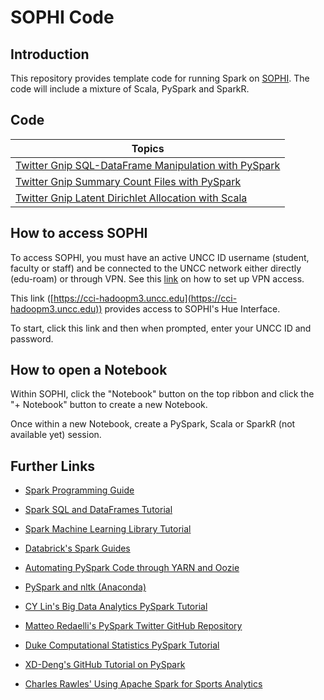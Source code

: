 # SOPHI Code

## Introduction

This repository provides template code for running Spark on [SOPHI](http://sophi.uncc.edu). The code will include a mixture of Scala, PySpark and SparkR.

## Code

| Topics                                                          |
| --------------------------------------------------------------- |
| [Twitter Gnip SQL-DataFrame Manipulation with PySpark](/code/PySpark-Dataframe-Processing.md)              |
| [Twitter Gnip Summary Count Files with PySpark](/code/PySpark-Gnip-Twitter-Summary-Files.md)    |
| [Twitter Gnip Latent Dirichlet Allocation with Scala](/code/Scala-LDA.md)    |

## How to access SOPHI

To access SOPHI, you must have an active UNCC ID username (student, faculty or staff) and be connected to the UNCC network either directly (edu-roam) or through VPN. See this [link](https://faq.uncc.edu/pages/viewpage.action?pageId=6653379) on how to set up VPN access.

This link ([https://cci-hadoopm3.uncc.edu](https://cci-hadoopm3.uncc.edu)) provides access to SOPHI's Hue Interface.

To start, click this link and then when prompted, enter your UNCC ID and password.

## How to open a Notebook

Within SOPHI, click the "Notebook" button on the top ribbon and click the "+ Notebook" button to create a new Notebook.

Once within a new Notebook, create a PySpark, Scala or SparkR (not available yet) session. 

## Further Links

* [Spark Programming Guide](https://spark.apache.org/docs/latest/programming-guide.html)

* [Spark SQL and DataFrames Tutorial](http://spark.apache.org/docs/latest/sql-programming-guide.html)

* [Spark Machine Learning Library Tutorial](http://spark.apache.org/docs/latest/ml-guide.html)

* [Databrick's Spark Guides](https://docs.cloud.databricks.com/docs/latest/databricks_guide/index.html)

* [Automating PySpark Code through YARN and Oozie](http://gethue.com/how-to-schedule-spark-jobs-with-spark-on-yarn-and-oozie/)

* [PySpark and nltk (Anaconda)](https://docs.continuum.io/anaconda-cluster/howto/spark-nltk)

* [CY Lin's Big Data Analytics PySpark Tutorial](https://www.ee.columbia.edu/~cylin/course/bigdata/EECS6893-BigDataAnalytics-Lecture6.pdf)

* [Matteo Redaelli's PySpark Twitter GitHub Repository](https://github.com/matteoredaelli/pyspark-examples)

* [Duke Computational Statistics PySpark Tutorial](http://people.duke.edu/~ccc14/sta-663-2016/21A_Introduction_To_Spark.html)

* [XD-Deng's GitHub Tutorial on PySpark](https://github.com/XD-DENG/Spark-practice)

* [Charles Rawles' Using Apache Spark for Sports Analytics](https://content.pivotal.io/blog/how-data-science-assists-sports)

